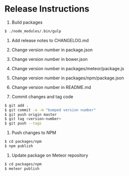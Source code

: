 # Release Instructions

1. Build packages

  ```bash
  $ ./node_modules/.bin/gulp
  ```

1. Add release notes to CHANGELOG.md

1. Change version number in package.json

1. Change version number in bower.json

1. Change version number in packages/meteor/package.js

1. Change version number in packages/npm/package.json

1. Change version number in README.md

1. Commit changes and tag code

  ```bash
  $ git add .
  $ git commit -a -m "bumped version number"
  $ git push origin master
  $ git tag <version-number>
  $ git push --tags
  ```

1. Push changes to NPM

  ```bash
  $ cd packages/npm
  $ npm publish
  ```

1. Update package on Meteor repository

  ```bash
  $ cd packages/npm
  $ meteor publish
  ```
